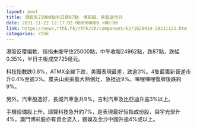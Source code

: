 ```yaml
---
layout: post
title: 港股失25000點半日跌87點　博彩股、車股逆市升
date: 2021-11-22 12:17:02.000000000 +08:00
link: https://news.rthk.hk/rthk/ch/component/k2/1620914-20211122.htm
categories: rthk
---
```


港股反覆偏軟，恒指未能守住25000點，中午收報24962點，跌87點，跌幅0.35%，半日主板成交725億元。

科技指數跌0.8%，ATMX全線下跌，美團表現最差，跌逾3%。4隻藍籌新晉逆市升0.4%至逾3%。農夫山泉染藍大熱倒灶，急挫近9%。嗶哩嗶哩復牌後跌約9%。

另外，汽車股造好，長城汽車急升9%，吉利汽車及比亞迪升逾3%以上。

手機設備股上升，瑞聲科技急升約7%，是表現最好恒指成份股，舜宇光學升4%。澳門博彩股亦有資金流入，銀娛及金沙中國升逾4%或以上。
